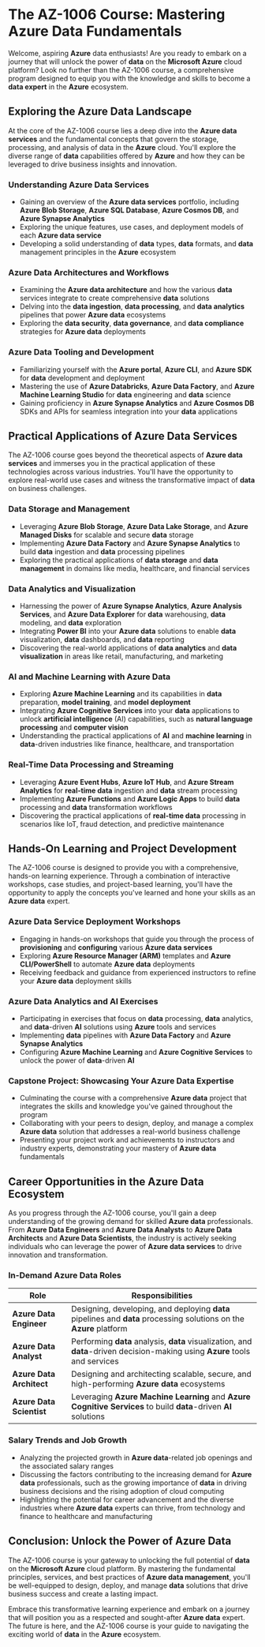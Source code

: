 # The AZ-1006 Course: Mastering Azure Data Fundamentals

Welcome, aspiring **Azure** data enthusiasts! Are you ready to embark on a journey that will unlock the power of **data** on the **Microsoft Azure** cloud platform? Look no further than the AZ-1006 course, a comprehensive program designed to equip you with the knowledge and skills to become a **data expert** in the **Azure** ecosystem.

## Exploring the Azure Data Landscape

At the core of the AZ-1006 course lies a deep dive into the **Azure data services** and the fundamental concepts that govern the storage, processing, and analysis of data in the **Azure** cloud. You'll explore the diverse range of **data** capabilities offered by **Azure** and how they can be leveraged to drive business insights and innovation.

### Understanding Azure Data Services

- Gaining an overview of the **Azure data services** portfolio, including **Azure Blob Storage**, **Azure SQL Database**, **Azure Cosmos DB**, and **Azure Synapse Analytics**
- Exploring the unique features, use cases, and deployment models of each **Azure data service**
- Developing a solid understanding of **data** types, **data** formats, and **data** management principles in the **Azure** ecosystem

### Azure Data Architectures and Workflows

- Examining the **Azure data architecture** and how the various **data** services integrate to create comprehensive **data** solutions
- Delving into the **data ingestion**, **data processing**, and **data analytics** pipelines that power **Azure data** ecosystems
- Exploring the **data security**, **data governance**, and **data compliance** strategies for **Azure data** deployments

### Azure Data Tooling and Development

- Familiarizing yourself with the **Azure portal**, **Azure CLI**, and **Azure SDK** for **data** development and deployment
- Mastering the use of **Azure Databricks**, **Azure Data Factory**, and **Azure Machine Learning Studio** for **data** engineering and **data** science
- Gaining proficiency in **Azure Synapse Analytics** and **Azure Cosmos DB** SDKs and APIs for seamless integration into your **data** applications

## Practical Applications of Azure Data Services

The AZ-1006 course goes beyond the theoretical aspects of **Azure data services** and immerses you in the practical application of these technologies across various industries. You'll have the opportunity to explore real-world use cases and witness the transformative impact of **data** on business challenges.

### Data Storage and Management

- Leveraging **Azure Blob Storage**, **Azure Data Lake Storage**, and **Azure Managed Disks** for scalable and secure **data** storage
- Implementing **Azure Data Factory** and **Azure Synapse Analytics** to build **data** ingestion and **data** processing pipelines
- Exploring the practical applications of **data storage** and **data management** in domains like media, healthcare, and financial services

### Data Analytics and Visualization

- Harnessing the power of **Azure Synapse Analytics**, **Azure Analysis Services**, and **Azure Data Explorer** for **data** warehousing, **data** modeling, and **data** exploration
- Integrating **Power BI** into your **Azure data** solutions to enable **data** visualization, **data** dashboards, and **data** reporting
- Discovering the real-world applications of **data analytics** and **data visualization** in areas like retail, manufacturing, and marketing

### AI and Machine Learning with Azure Data

- Exploring **Azure Machine Learning** and its capabilities in **data** preparation, **model training**, and **model deployment**
- Integrating **Azure Cognitive Services** into your **data** applications to unlock **artificial intelligence** (AI) capabilities, such as **natural language processing** and **computer vision**
- Understanding the practical applications of **AI** and **machine learning** in **data**-driven industries like finance, healthcare, and transportation

### Real-Time Data Processing and Streaming

- Leveraging **Azure Event Hubs**, **Azure IoT Hub**, and **Azure Stream Analytics** for **real-time data** ingestion and **data** stream processing
- Implementing **Azure Functions** and **Azure Logic Apps** to build **data** processing and **data** transformation workflows
- Discovering the practical applications of **real-time data** processing in scenarios like IoT, fraud detection, and predictive maintenance

## Hands-On Learning and Project Development

The AZ-1006 course is designed to provide you with a comprehensive, hands-on learning experience. Through a combination of interactive workshops, case studies, and project-based learning, you'll have the opportunity to apply the concepts you've learned and hone your skills as an **Azure data** expert.

### Azure Data Service Deployment Workshops

- Engaging in hands-on workshops that guide you through the process of **provisioning** and **configuring** various **Azure data services**
- Exploring **Azure Resource Manager (ARM)** templates and **Azure CLI/PowerShell** to automate **Azure data** deployments
- Receiving feedback and guidance from experienced instructors to refine your **Azure data** deployment skills

### Azure Data Analytics and AI Exercises

- Participating in exercises that focus on **data** processing, **data** analytics, and **data**-driven **AI** solutions using **Azure** tools and services
- Implementing **data** pipelines with **Azure Data Factory** and **Azure Synapse Analytics**
- Configuring **Azure Machine Learning** and **Azure Cognitive Services** to unlock the power of **data**-driven **AI**

### Capstone Project: Showcasing Your Azure Data Expertise

- Culminating the course with a comprehensive **Azure data** project that integrates the skills and knowledge you've gained throughout the program
- Collaborating with your peers to design, deploy, and manage a complex **Azure data** solution that addresses a real-world business challenge
- Presenting your project work and achievements to instructors and industry experts, demonstrating your mastery of **Azure data** fundamentals

## Career Opportunities in the Azure Data Ecosystem

As you progress through the AZ-1006 course, you'll gain a deep understanding of the growing demand for skilled **Azure data** professionals. From **Azure Data Engineers** and **Azure Data Analysts** to **Azure Data Architects** and **Azure Data Scientists**, the industry is actively seeking individuals who can leverage the power of **Azure data services** to drive innovation and transformation.

### In-Demand Azure Data Roles

| Role | Responsibilities |
| --- | --- |
| **Azure Data Engineer** | Designing, developing, and deploying **data** pipelines and **data** processing solutions on the **Azure** platform |
| **Azure Data Analyst** | Performing **data** analysis, **data** visualization, and **data**-driven decision-making using **Azure** tools and services |
| **Azure Data Architect** | Designing and architecting scalable, secure, and high-performing **Azure data** ecosystems |
| **Azure Data Scientist** | Leveraging **Azure Machine Learning** and **Azure Cognitive Services** to build **data**-driven **AI** solutions |

### Salary Trends and Job Growth

- Analyzing the projected growth in **Azure data**-related job openings and the associated salary ranges
- Discussing the factors contributing to the increasing demand for **Azure data** professionals, such as the growing importance of **data** in driving business decisions and the rising adoption of cloud computing
- Highlighting the potential for career advancement and the diverse industries where **Azure data** experts can thrive, from technology and finance to healthcare and manufacturing

## Conclusion: Unlock the Power of Azure Data

The AZ-1006 course is your gateway to unlocking the full potential of **data** on the **Microsoft Azure** cloud platform. By mastering the fundamental principles, services, and best practices of **Azure data management**, you'll be well-equipped to design, deploy, and manage **data** solutions that drive business success and create a lasting impact.

Embrace this transformative learning experience and embark on a journey that will position you as a respected and sought-after **Azure data** expert. The future is here, and the AZ-1006 course is your guide to navigating the exciting world of **data** in the **Azure** ecosystem.
